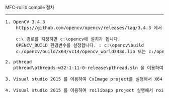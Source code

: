 
MFC-roilib compile 절차

----
<pre>
1. OpenCV 3.4.3
    https://github.com/opencv/opencv/releases/tag/3.4.3 에서 opencv-3.4.3-vc14_vc15.exe를 download해서 설치합니다.
    
    c:\ 경로를 지정하면 c:\opencv에 설치가 됩니다.
    OPENCV_BUILD 환경변수를 설정합니다. : c:\opencv\build
    c:/opencv/build/x64/vc14/opencv_world343d.lib 또는 c:/opencv/build/x64/vc14/opencv_world343.lib 라이브러리를 이용합니다.
    
2. pthread
   pthread\pthreads-w32-1-11-0-release\pthread.sln 을 이용하여 X64 library를 만듭니다
    
3. Visual studio 2015 를 이용하여 CxImage project를 실행해서 X64 library를 만듭니다.

4. Visual studio 2015 를 이용하여 roilibapp project 실행해서 roilibapp.exe를 생성합니다.

</pre>

